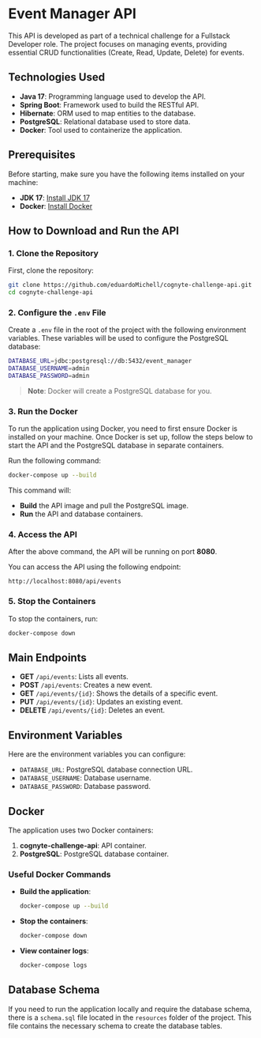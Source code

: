 
# Event Manager API

This API is developed as part of a technical challenge for a Fullstack Developer role. The project focuses on managing events, providing essential CRUD functionalities (Create, Read, Update, Delete) for events.
## Technologies Used

- **Java 17**: Programming language used to develop the API.
- **Spring Boot**: Framework used to build the RESTful API.
- **Hibernate**: ORM used to map entities to the database.
- **PostgreSQL**: Relational database used to store data.
- **Docker**: Tool used to containerize the application.

## Prerequisites

Before starting, make sure you have the following items installed on your machine:

- **JDK 17**: [Install JDK 17](https://www.oracle.com/java/technologies/javase/jdk17-archive-downloads.html)
- **Docker**: [Install Docker](https://www.docker.com/)

## How to Download and Run the API

### 1. Clone the Repository

First, clone the repository:

```bash
git clone https://github.com/eduardoMichell/cognyte-challenge-api.git
cd cognyte-challenge-api
```

### 2. Configure the `.env` File

Create a `.env` file in the root of the project with the following environment variables. These variables will be used to configure the PostgreSQL database:

```bash
DATABASE_URL=jdbc:postgresql://db:5432/event_manager
DATABASE_USERNAME=admin
DATABASE_PASSWORD=admin
```

> **Note**: Docker will create a PostgreSQL database for you.

### 3. Run the Docker

To run the application using Docker, you need to first ensure Docker is installed on your machine. Once Docker is set up, follow the steps below to start the API and the PostgreSQL database in separate containers.

Run the following command:

```bash
docker-compose up --build
```

This command will:
- **Build** the API image and pull the PostgreSQL image.
- **Run** the API and database containers.

### 4. Access the API

After the above command, the API will be running on port **8080**.

You can access the API using the following endpoint:

```
http://localhost:8080/api/events
```

### 5. Stop the Containers

To stop the containers, run:

```bash
docker-compose down
```

## Main Endpoints

- **GET** `/api/events`: Lists all events.
- **POST** `/api/events`: Creates a new event.
- **GET** `/api/events/{id}`: Shows the details of a specific event.
- **PUT** `/api/events/{id}`: Updates an existing event.
- **DELETE** `/api/events/{id}`: Deletes an event.

## Environment Variables

Here are the environment variables you can configure:

- `DATABASE_URL`: PostgreSQL database connection URL.
- `DATABASE_USERNAME`: Database username.
- `DATABASE_PASSWORD`: Database password.

## Docker

The application uses two Docker containers:

1. **cognyte-challenge-api**: API container.
2. **PostgreSQL**: PostgreSQL database container.

### Useful Docker Commands

- **Build the application**:
  ```bash
  docker-compose up --build
  ```

- **Stop the containers**:
  ```bash
  docker-compose down
  ```

- **View container logs**:
  ```bash
  docker-compose logs
  ```

## Database Schema

If you need to run the application locally and require the database schema, there is a `schema.sql` file located in the `resources` folder of the project. This file contains the necessary schema to create the database tables.
